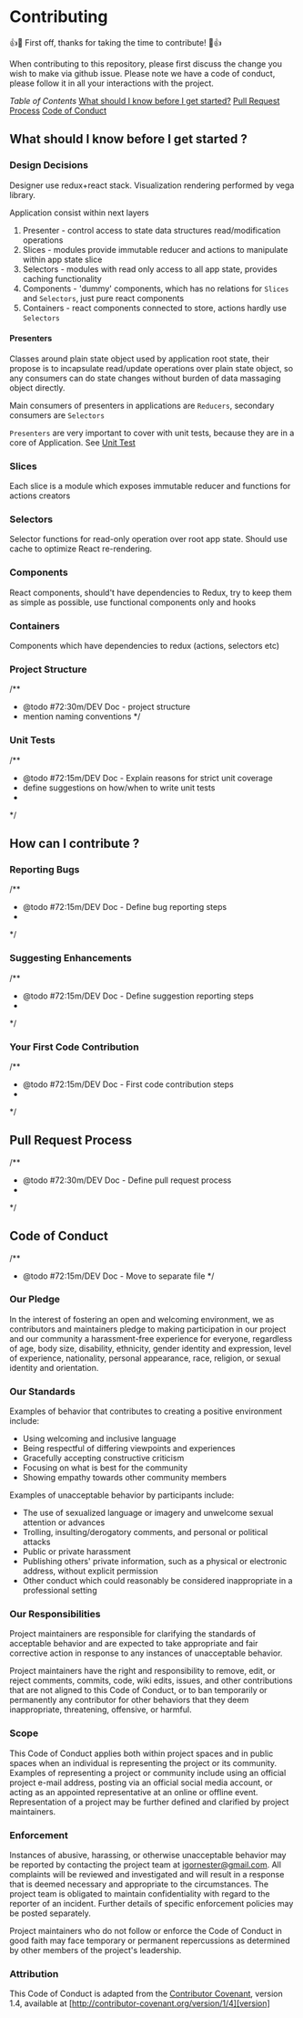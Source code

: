 # Contributing

👍🎉 First off, thanks for taking the time to contribute! 🎉👍

When contributing to this repository, please first discuss the change you wish to make via github issue.
Please note we have a code of conduct, please follow it in all your interactions with the project.

*Table of Contents*
[What should I know before I get started?](#what-should-i-know-before-i-get-started)
[Pull Request Process](#pull-request-process)
[Code of Conduct](#code-of-conduct)

## What should I know before I get started ?

### Design Decisions

Designer use redux+react stack. Visualization rendering performed by vega library.

 Application consist within next layers

 1. Presenter - control access to state data structures read/modification operations
 1. Slices -  modules  provide immutable reducer and actions to manipulate within app state slice
 1. Selectors - modules with read only access to all app state, provides caching functionality
 1. Components - 'dummy' components, which has no relations for `Slices` and `Selectors`, just pure react components
 1. Containers - react components connected to store, actions hardly use `Selectors`

#### Presenters

Classes around plain state object used by application root state, their propose is to incapsulate read/update operations
over plain state object, so any consumers can do state changes without burden of data massaging object directly.

Main consumers of presenters in applications are `Reducers`, secondary consumers are `Selectors`

 `Presenters`  are very important to cover with unit tests, because they are in a core of Application. See [Unit Test](#unit-tests)

### Slices

Each slice is a module which exposes immutable reducer and functions for actions creators

### Selectors

Selector functions for read-only operation over root app state.
Should use cache to optimize React re-rendering.

### Components

React components, should't have dependencies to Redux, try to keep them as simple as possible, use functional components only and hooks

### Containers

Components which have dependencies to redux (actions, selectors etc)


### Project Structure

/**
 * @todo #72:30m/DEV Doc - project structure
 *  mention naming conventions
 */

### Unit Tests

/**
 * @todo #72:15m/DEV Doc - Explain reasons for strict unit coverage
 *  define suggestions on how/when to write unit tests
 *
 */


## How can I contribute ?

### Reporting Bugs

/**
 * @todo #72:15m/DEV Doc - Define bug reporting steps
 *
 */


### Suggesting Enhancements

/**
 * @todo #72:15m/DEV Doc - Define suggestion reporting steps
 *
 */

### Your First Code Contribution

/**
 * @todo #72:15m/DEV Doc - First code contribution steps
 *
 */

## Pull Request Process


/**
 * @todo #72:30m/DEV Doc - Define pull request process
 *
 */


## Code of Conduct

/**
 * @todo #72:15m/DEV Doc - Move to separate file
 */

### Our Pledge

In the interest of fostering an open and welcoming environment, we as
contributors and maintainers pledge to making participation in our project and
our community a harassment-free experience for everyone, regardless of age, body
size, disability, ethnicity, gender identity and expression, level of experience,
nationality, personal appearance, race, religion, or sexual identity and
orientation.

### Our Standards

Examples of behavior that contributes to creating a positive environment
include:

* Using welcoming and inclusive language
* Being respectful of differing viewpoints and experiences
* Gracefully accepting constructive criticism
* Focusing on what is best for the community
* Showing empathy towards other community members

Examples of unacceptable behavior by participants include:

* The use of sexualized language or imagery and unwelcome sexual attention or
advances
* Trolling, insulting/derogatory comments, and personal or political attacks
* Public or private harassment
* Publishing others' private information, such as a physical or electronic
  address, without explicit permission
* Other conduct which could reasonably be considered inappropriate in a
  professional setting

### Our Responsibilities

Project maintainers are responsible for clarifying the standards of acceptable
behavior and are expected to take appropriate and fair corrective action in
response to any instances of unacceptable behavior.

Project maintainers have the right and responsibility to remove, edit, or
reject comments, commits, code, wiki edits, issues, and other contributions
that are not aligned to this Code of Conduct, or to ban temporarily or
permanently any contributor for other behaviors that they deem inappropriate,
threatening, offensive, or harmful.

### Scope

This Code of Conduct applies both within project spaces and in public spaces
when an individual is representing the project or its community. Examples of
representing a project or community include using an official project e-mail
address, posting via an official social media account, or acting as an appointed
representative at an online or offline event. Representation of a project may be
further defined and clarified by project maintainers.

### Enforcement

Instances of abusive, harassing, or otherwise unacceptable behavior may be
reported by contacting the project team at igornester@gmail.com. All
complaints will be reviewed and investigated and will result in a response that
is deemed necessary and appropriate to the circumstances. The project team is
obligated to maintain confidentiality with regard to the reporter of an incident.
Further details of specific enforcement policies may be posted separately.

Project maintainers who do not follow or enforce the Code of Conduct in good
faith may face temporary or permanent repercussions as determined by other
members of the project's leadership.

### Attribution

This Code of Conduct is adapted from the [Contributor Covenant][homepage], version 1.4,
available at [http://contributor-covenant.org/version/1/4][version]

[homepage]: http://contributor-covenant.org
[version]: http://contributor-covenant.org/version/1/4/
